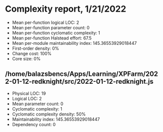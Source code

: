 # Complexity report, 1/21/2022

* Mean per-function logical LOC: 2
* Mean per-function parameter count: 0
* Mean per-function cyclomatic complexity: 1
* Mean per-function Halstead effort: 67.5
* Mean per-module maintainability index: 145.36553929018447
* First-order density: 0%
* Change cost: 100%
* Core size: 0%

## /home/balazsbencs/Apps/Learning/XPFarm/2022-01-12-redknight/src/2022-01-12-redknight.js

* Physical LOC: 19
* Logical LOC: 2
* Mean parameter count: 0
* Cyclomatic complexity: 1
* Cyclomatic complexity density: 50%
* Maintainability index: 145.36553929018447
* Dependency count: 0

